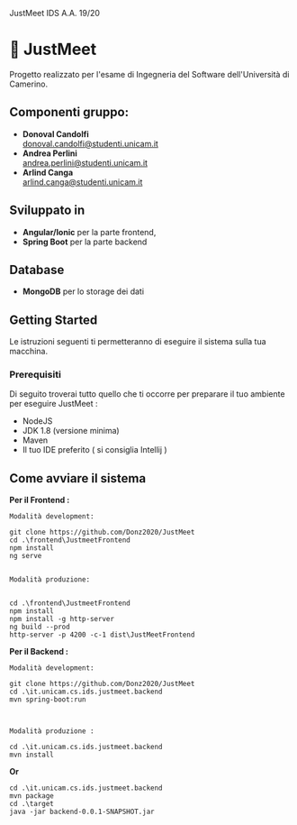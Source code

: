 JustMeet IDS A.A. 19/20

# :ticket: JustMeet
Progetto realizzato per l'esame di Ingegneria del Software dell'Università di Camerino.

## Componenti gruppo:

- **Donoval Candolfi**  
donoval.candolfi@studenti.unicam.it
- **Andrea Perlini**  
andrea.perlini@studenti.unicam.it
- **Arlind Canga**  
arlind.canga@studenti.unicam.it


## Sviluppato in

- **Angular/Ionic** per la parte frontend,
- **Spring Boot** per la parte backend

## Database
- **MongoDB** per lo storage dei dati

## Getting Started

Le istruzioni seguenti ti permetteranno di eseguire il sistema sulla tua macchina.

### Prerequisiti

Di seguito troverai tutto quello che ti occorre per preparare il tuo ambiente per eseguire JustMeet :
- NodeJS
- JDK 1.8 (versione minima)
- Maven
- Il tuo IDE preferito ( si consiglia Intellij )

## Come avviare il sistema

**Per il Frontend :**

```
Modalità development:

git clone https://github.com/Donz2020/JustMeet
cd .\frontend\JustmeetFrontend
npm install
ng serve


Modalità produzione:


cd .\frontend\JustmeetFrontend
npm install
npm install -g http-server
ng build --prod
http-server -p 4200 -c-1 dist\JustMeetFrontend

```

**Per il Backend :**

```
Modalità development:

git clone https://github.com/Donz2020/JustMeet
cd .\it.unicam.cs.ids.justmeet.backend
mvn spring-boot:run



Modalità produzione :

cd .\it.unicam.cs.ids.justmeet.backend
mvn install 

```

**Or**

```
cd .\it.unicam.cs.ids.justmeet.backend
mvn package 
cd .\target
java -jar backend-0.0.1-SNAPSHOT.jar

```

